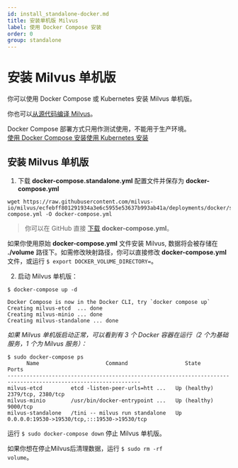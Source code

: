 ```yaml
---
id: install_standalone-docker.md
title: 安装单机版 Milvus
label: 使用 Docker Compose 安装
order: 0
group: standalone
---
```


# 安装 Milvus 单机版

你可以使用 Docker Compose 或 Kubernetes 安装 Milvus 单机版。

你也可以[从源代码编译 Milvus](https://github.com/milvus-io/milvus#to-start-developing-milvus)。


<div class="alert note">
Docker Compose 部署方式只用作测试使用，不能用于生产环境。
</div>

<div class="tab-wrapper"><a href="install_standalone-docker.md" class='active '>使用 Docker Compose 安装</a><a href="install_standalone-helm.md" class=''>使用 Kubernetes 安装</a></div>


## 安装 Milvus 单机版


1. 下载 **docker-compose.standalone.yml** 配置文件并保存为 **docker-compose.yml**
```
wget https://raw.githubusercontent.com/milvus-io/milvus/ecfebff801291934a3e6c5955e53637b993ab41a/deployments/docker/standalone/docker-compose.yml -O docker-compose.yml
```
> 你可以在 GitHub 直接 [下载](https://raw.githubusercontent.com/milvus-io/milvus/ecfebff801291934a3e6c5955e53637b993ab41a/deployments/docker/cluster/docker-compose.yml) **docker-compose.yml**。

<div class="alert note">
如果你使用原始 <b>docker-compose.yml</b> 文件安装 Milvus, 数据将会被存储在 <b>./volume</b> 路径下。如需修改映射路径，你可以直接修改 <b>docker-compose.yml</b> 文件，或运行 <code>$ export DOCKER_VOLUME_DIRECTORY=</code>。
</div>

2. 启动 Milvus 单机版：

```shell
$ docker-compose up -d
```

```text
Docker Compose is now in the Docker CLI, try `docker compose up`
Creating milvus-etcd  ... done
Creating milvus-minio ... done
Creating milvus-standalone ... done
```

*如果 Milvus 单机版启动正常，可以看到有 3 个 Docker 容器在运行（2 个为基础服务，1 个为 Milvus 服务）：*

```
$ sudo docker-compose ps
      Name                     Command                  State                          Ports
----------------------------------------------------------------------------------------------------------------
milvus-etcd         etcd -listen-peer-urls=htt ...   Up (healthy)   2379/tcp, 2380/tcp
milvus-minio        /usr/bin/docker-entrypoint ...   Up (healthy)   9000/tcp
milvus-standalone   /tini -- milvus run standalone   Up             0.0.0.0:19530->19530/tcp,:::19530->19530/tcp
```

<div class="alert note">
运行 <code>$ sudo docker-compose down</code> 停止 Milvus 单机版。

如果你想在停止Milvus后清理数据，运行 <code>$ sudo rm -rf  volume</code>。

</div>
